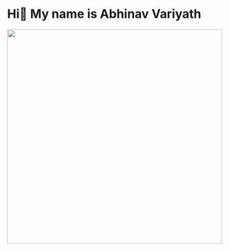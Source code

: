 Hi👋 My name is Abhinav Variyath
========================================================================================================================================


<div align="left">
  <img height="500" src="https://external-content.duckduckgo.com/iu/?u=https%3A%2F%2Fimg.lemde.fr%2F2019%2F10%2F08%2F0%2F0%2F680%2F680%2F1200%2F0%2F75%2F0%2Fe8e157d_aIQdzMQgprCaIN2iDsPVmM0v.jpg&f=1&nofb=1&ipt=0845e1b56ad65efcda472edd519651eb26fe08b66e5959e8aa9a8fbd8863a75d&ipo=images"  />
</div>
